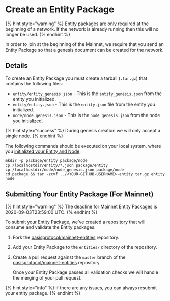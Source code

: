 # Create an Entity Package

{% hint style="warning" %}
Entity packages are only required at the beginning of a network. If the network is already running then this will no longer be used.
{% endhint %}

In order to join at the beginning of the Mainnet, we require that you send an Entity Package so that a genesis document can be created for the network.

## Details

To create an Entity Package you must create a tarball \(`.tar.gz`\) that contains the following files:

* `entity/entity_genesis.json` - This is the `entity_genesis.json` from the entity you initialized.
* `entity/entity.json` - This is the `entity.json` file from the entity you initialized.
* `node/node_genesis.json` - This is the `node_genesis.json` from the node you initialized.

{% hint style="success" %}
During genesis creation we will only accept a single node.
{% endhint %}

The following commands should be executed on your local system, where you [initialized your Entity and Node](running-a-node.md#initializing-an-entity):

```text
mkdir -p package/entity package/node
cp /localhostdir/entity/*.json package/entity
cp /localhostdir/node/node_genesis.json package/node
cd package && tar -zcvf ../<YOUR-GITHUB-USERNAME>-entity.tar.gz entity node
```

## Submitting Your Entity Package \(For Mainnet\)

{% hint style="warning" %}
The deadline for Mainnet Entity Packages is 2020-09-03T23:59:00 UTC.
{% endhint %}

To submit your Entity Package, we've created a repository that will consume and validate the Entity packages.

1. Fork the [oasisprotocol/mainnet-entities](https://github.com/oasisprotocol/mainnet-entities) repository.
2. Add your Entity Package to the `entities/` directory of the repository.
3. Create a pull request against the `master` branch of the [oasisprotocol/mainnet-entities](https://github.com/oasisprotocol/mainnet-entities) repository.  


   Once your Entity Package passes all validation checks we will handle the merging of your pull request.

{% hint style="info" %}
If there are any issues, you can always resubmit your entity package.
{% endhint %}

